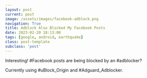 ```yaml
---
layout: post
current: post
image: /assets/images/facebook-adblock.png
navigation: True
title: Adblock Also Blocked My Facebook Posts
date: 2023-02-20 18:13:00
tags: [google, android, earthquake]
class: post-template
subclass: 'post'
---
```


Interesting!
#Facebook posts are being blocked by an #adblocker?

Currently using #uBlock_Origin and #Adguard_Adblocker.